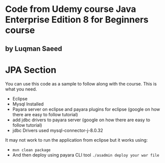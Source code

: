 # Code from Udemy course Java Enterprise Edition 8 for Beginners course
## by Luqman Saeed

# JPA Section

You can use this code as a sample to follow along with the course.
This is what you need.
 - Eclipse
 - Mysql Installed
 - Payara server on eclipse and payara plugins for eclipse (google on how there are easy to follow tutorial)
 - add jdbc drivers to payara server (google on how there are easy to follow tutorial)
 - jdbc Drivers used mysql-connector-j-8.0.32
 
 It may not work to run the application from eclipse but it works using:
  - `mvn clean package`
  - And then deploy using payara CLI tool `./asadmin deploy your war file` 

 

